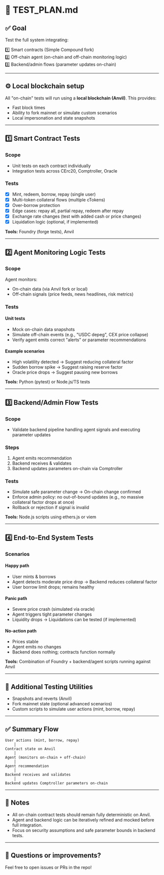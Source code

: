 # 🧪 TEST_PLAN.md

## ✅ Goal

Test the full system integrating:

1️⃣ Smart contracts (Simple Compound fork)  
2️⃣ Off-chain agent (on-chain and off-chain monitoring logic)  
3️⃣ Backend/admin flows (parameter updates on-chain)

---

## ⚙️ Local blockchain setup

All "on-chain" tests will run using a **local blockchain (Anvil)**. This provides:

- Fast block times
- Ability to fork mainnet or simulate custom scenarios
- Local impersonation and state snapshots

---

## 1️⃣ Smart Contract Tests

### Scope

- Unit tests on each contract individually
- Integration tests across CErc20, Comptroller, Oracle

### Tests

- [x] Mint, redeem, borrow, repay (single user)
- [x] Multi-token collateral flows (multiple cTokens)
- [x] Over-borrow protection
- [x] Edge cases: repay all, partial repay, redeem after repay
- [x] Exchange rate changes (test with added cash or price changes)
- [x] Liquidation logic (optional, if implemented)

**Tools:** Foundry (forge tests), Anvil

---

## 2️⃣ Agent Monitoring Logic Tests

### Scope

Agent monitors:

- On-chain data (via Anvil fork or local)
- Off-chain signals (price feeds, news headlines, risk metrics)

### Tests

#### Unit tests

- Mock on-chain data snapshots
- Simulate off-chain events (e.g., "USDC depeg", CEX price collapse)
- Verify agent emits correct "alerts" or parameter recommendations

#### Example scenarios

- High volatility detected → Suggest reducing collateral factor
- Sudden borrow spike → Suggest raising reserve factor
- Oracle price drops → Suggest pausing new borrows

**Tools:** Python (pytest) or Node.js/TS tests

---

## 3️⃣ Backend/Admin Flow Tests

### Scope

- Validate backend pipeline handling agent signals and executing parameter updates

### Steps

1. Agent emits recommendation
2. Backend receives & validates
3. Backend updates parameters on-chain via Comptroller

### Tests

- Simulate safe parameter change → On-chain change confirmed
- Enforce admin policy: no out-of-bound updates (e.g., no massive collateral factor drops at once)
- Rollback or rejection if signal is invalid

**Tools:** Node.js scripts using ethers.js or viem

---

## 4️⃣ End-to-End System Tests

### Scenarios

#### Happy path

- User mints & borrows
- Agent detects moderate price drop → Backend reduces collateral factor
- User borrow limit drops; remains healthy

#### Panic path

- Severe price crash (simulated via oracle)
- Agent triggers tight parameter changes
- Liquidity drops → Liquidations can be tested (if implemented)

#### No-action path

- Prices stable
- Agent emits no changes
- Backend does nothing; contracts function normally

**Tools:** Combination of Foundry + backend/agent scripts running against Anvil

---

## 🧰 Additional Testing Utilities

- Snapshots and reverts (Anvil)
- Fork mainnet state (optional advanced scenarios)
- Custom scripts to simulate user actions (mint, borrow, repay)

---

## ✅ Summary Flow

```
User actions (mint, borrow, repay)
    │
Contract state on Anvil
    │
Agent (monitors on-chain + off-chain)
    │
Agent recommendation
    │
Backend receives and validates
    │
Backend updates Comptroller parameters on-chain
```
---

## 📄 Notes

- All on-chain contract tests should remain fully deterministic on Anvil.
- Agent and backend logic can be iteratively refined and mocked before full integration.
- Focus on security assumptions and safe parameter bounds in backend tests.

---

## 💬 Questions or improvements?

Feel free to open issues or PRs in the repo!
